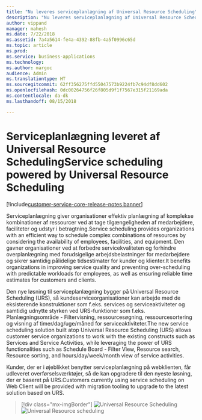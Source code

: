 ```yaml
---
title: "Nu leveres serviceplanlægning af Universal Resource Scheduling"
description: "Nu leveres serviceplanlægning af Universal Resource Scheduling"
author: vippand
manager: mahesh
ms.date: 7/22/2018
ms.assetid: 7a4a5614-fe4a-4392-88fb-4a5f0996c65d
ms.topic: article
ms.prod: 
ms.service: business-applications
ms.technology: 
ms.author: margoc
audience: Admin
ms.translationtype: HT
ms.sourcegitcommit: 62ff356275ffd55047573b9224fb7c94df8dd602
ms.openlocfilehash: 0dc00264756f26f805d9f1f7567e315f21169ada
ms.contentlocale: da-dk
ms.lasthandoff: 08/15/2018

---
```


#  <a name="service-scheduling-powered-by-universal-resource-scheduling"></a><span data-ttu-id="96ad4-103">Serviceplanlægning leveret af Universal Resource Scheduling</span><span class="sxs-lookup"><span data-stu-id="96ad4-103">Service scheduling powered by Universal Resource Scheduling</span></span>  

[!include[customer-service-core-release-notes banner](../../includes/customer-service-core-release-notes.md)]




<span data-ttu-id="96ad4-104">Serviceplanlægning giver organisationer effektiv planlægning af komplekse kombinationer af ressourcer ved at tage tilgængeligheden af medarbejdere, faciliteter og udstyr i betragtning.</span><span class="sxs-lookup"><span data-stu-id="96ad4-104">Service scheduling provides organizations with an efficient way to schedule complex combinations of resources by considering the availability of employees, facilities, and equipment.</span></span> <span data-ttu-id="96ad4-105">Den gavner organisationer ved at forbedre servicekvaliteten og forhindre overplanlægning med forudsigelige arbejdsbelastninger for medarbejdere og sikrer samtidig pålidelige tidsestimater for kunder og klienter.</span><span class="sxs-lookup"><span data-stu-id="96ad4-105">It benefits organizations in improving service quality and preventing over-scheduling with predictable workloads for employees, as well as ensuring reliable time estimates for customers and clients.</span></span> 

<span data-ttu-id="96ad4-106">Den nye løsning til serviceplanlægning bygger på Universal Resource Scheduling (URS), så kundeserviceorganisationer kan arbejde med de eksisterende konstruktioner som f.eks. services og serviceaktiviteter og samtidig udnytte styrken ved URS-funktioner som f.eks. Planlægningsområde - Filtervisning, ressourcesøgning, ressourcesortering og visning af timer/dag/uge/måned for serviceaktiviteter.</span><span class="sxs-lookup"><span data-stu-id="96ad4-106">The new service scheduling solution built atop Universal Resource Scheduling (URS) allows customer service organizations to work with the existing constructs such as Services and Service Activities, while leveraging the power of URS functionalities such as Schedule Board - Filter View, Resource search, Resource sorting, and hours/day/week/month view of service activities.</span></span> 

<span data-ttu-id="96ad4-107">Kunder, der er i øjeblikket benytter serviceplanlægning på webklienten, får udleveret overførselsværktøjer, så de kan opgradere til den nyeste løsning, der er baseret på URS.</span><span class="sxs-lookup"><span data-stu-id="96ad4-107">Customers currently using service scheduling on Web Client will be provided with migration tooling to upgrade to the latest solution based on URS.</span></span>

> [!div class="mx-imgBorder"]
> <span data-ttu-id="96ad4-108">![Universal Resource Scheduling](media/universal-resource-scheduling.png "Universal Resource Scheduling")</span><span class="sxs-lookup"><span data-stu-id="96ad4-108">![Universal Resource scheduling](media/universal-resource-scheduling.png "Universal Resource Scheduling")</span></span>

